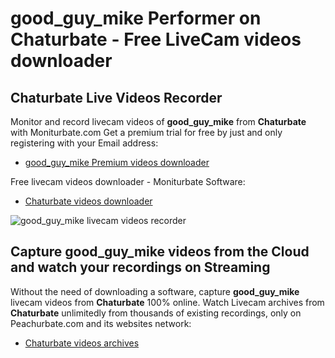 # good_guy_mike Performer on Chaturbate - Free LiveCam videos downloader

## Chaturbate Live Videos Recorder

Monitor and record livecam videos of **good_guy_mike** from **Chaturbate** with Moniturbate.com
Get a premium trial for free by just and only registering with your Email address:
* [good_guy_mike Premium videos downloader](https://moniturbate.com/request-demo-licence-key.html)

Free livecam videos downloader - Moniturbate Software:
* [Chaturbate videos downloader](https://moniturbate.com/moniturbate-download-software.html)

![good_guy_mike livecam videos recorder](https://peachurnet.com/templates/moniturbate-software.png)


## Capture good_guy_mike videos from the Cloud and watch your recordings on Streaming

Without the need of downloading a software, capture **good_guy_mike** livecam videos from **Chaturbate** 100% online.
Watch Livecam archives from **Chaturbate** unlimitedly from thousands of existing recordings, only on Peachurbate.com and its websites network:
* [Chaturbate videos archives](https://peachurnet.com/)